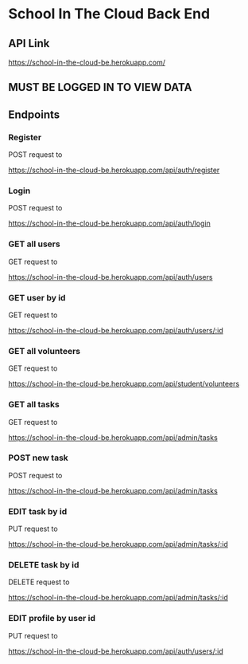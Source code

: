 # School In The Cloud Back End

## API Link
https://school-in-the-cloud-be.herokuapp.com/

## MUST BE LOGGED IN TO VIEW DATA

## Endpoints

### Register
POST request to 

https://school-in-the-cloud-be.herokuapp.com/api/auth/register

### Login
POST request to 

https://school-in-the-cloud-be.herokuapp.com/api/auth/login

### GET all users
GET request to 

https://school-in-the-cloud-be.herokuapp.com/api/auth/users

### GET user by id
GET request to 

https://school-in-the-cloud-be.herokuapp.com/api/auth/users/:id

### GET all volunteers
GET request to

https://school-in-the-cloud-be.herokuapp.com/api/student/volunteers

### GET all tasks
GET request to

https://school-in-the-cloud-be.herokuapp.com/api/admin/tasks

### POST new task
POST request to 

https://school-in-the-cloud-be.herokuapp.com/api/admin/tasks

### EDIT task by id
PUT request to 

https://school-in-the-cloud-be.herokuapp.com/api/admin/tasks/:id

### DELETE task by id 
DELETE request to 

https://school-in-the-cloud-be.herokuapp.com/api/admin/tasks/:id

### EDIT profile by user id
PUT request to 

https://school-in-the-cloud-be.herokuapp.com/api/auth/users/:id